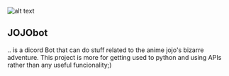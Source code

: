 ![alt text](https://encrypted-tbn0.gstatic.com/images?q=tbn:ANd9GcTGrSzRSzLihhKq90Nf3byUKF75CUO0hdMo8g&usqp=CAU)

## JOJObot
.. is a dicord Bot that can do stuff related to the anime jojo's bizarre adventure.
This project is more for getting used to python and using APIs rather than any useful funcionality;)
